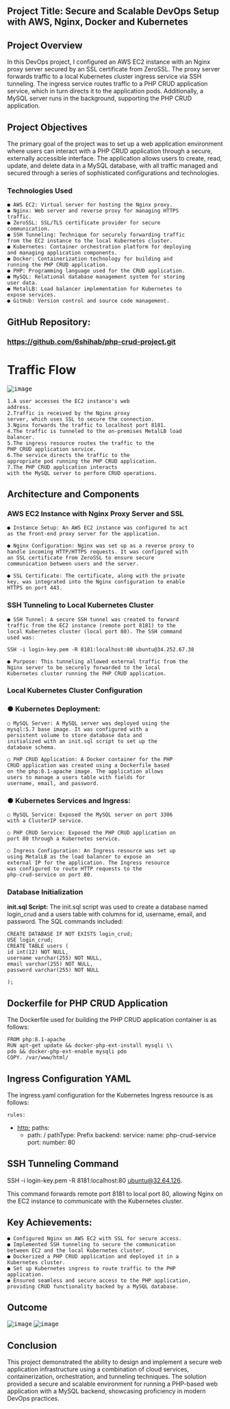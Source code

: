 ## Project Title: Secure and Scalable DevOps Setup with AWS, Nginx, Docker and Kubernetes

## Project Overview

In this DevOps project, I configured an AWS EC2 instance with an
Nginx proxy server secured by an SSL certificate from ZeroSSL.
The proxy server forwards traffic to a local Kubernetes cluster
ingress service via SSH tunneling. The ingress service routes
traffic to a PHP CRUD application service, which in turn directs
it to the application pods. Additionally, a MySQL server runs in
the background, supporting the PHP CRUD application.

## Project Objectives

The primary goal of the project was to set up a web application
environment where users can interact with a PHP CRUD application
through a secure, externally accessible interface. The
application allows users to create, read, update, and delete
data in a MySQL database, with all traffic managed and secured
through a series of sophisticated configurations and
technologies.

### Technologies Used

```
● AWS EC2: Virtual server for hosting the Nginx proxy.
● Nginx: Web server and reverse proxy for managing HTTPS
traffic.
● ZeroSSL: SSL/TLS certificate provider for secure
communication.
● SSH Tunneling: Technique for securely forwarding traffic
from the EC2 instance to the local Kubernetes cluster.
● Kubernetes: Container orchestration platform for deploying
and managing application components.
● Docker: Containerization technology for building and
running the PHP CRUD application.
● PHP: Programming language used for the CRUD application.
● MySQL: Relational database management system for storing
user data.
● MetalLB: Load balancer implementation for Kubernetes to
expose services.
● GitHub: Version control and source code management.
```
## GitHub Repository:

### https://github.com/6shihab/php-crud-project.git

# Traffic Flow
<kbd>![image](https://github.com/6shihab/php-crud-project/blob/7f06ab12aecda88bedf31efe0eeed04e63e3e498/.readme-asset/nginx-reverse-proxy-ssh-tunel-ingress%20(1).jpg)</kbd>
```
1.A user accesses the EC2 instance's web
address.
2.Traffic is received by the Nginx proxy
server, which uses SSL to secure the connection.
3.Nginx forwards the traffic to localhost port 8181.
4.The traffic is tunneled to the on-premises MetalLB load
balancer.
5.The ingress resource routes the traffic to the
PHP CRUD application service.
6.The service directs the traffic to the
appropriate pod running the PHP CRUD application.
7.The PHP CRUD application interacts
with the MySQL server to perform CRUD operations.
```

## Architecture and Components

### AWS EC2 Instance with Nginx Proxy Server and SSL

```
● Instance Setup: An AWS EC2 instance was configured to act
as the front-end proxy server for the application.
```
```
● Nginx Configuration: Nginx was set up as a reverse proxy to
handle incoming HTTP/HTTPS requests. It was configured with
an SSL certificate from ZeroSSL to ensure secure
communication between users and the server.
```
```
● SSL Certificate: The certificate, along with the private
key, was integrated into the Nginx configuration to enable
HTTPS on port 443.
```
### SSH Tunneling to Local Kubernetes Cluster

```
● SSH Tunnel: A secure SSH tunnel was created to forward
traffic from the EC2 instance (remote port 8181) to the
local Kubernetes cluster (local port 80). The SSH command
used was:
```
```
SSH -i login-key.pem -R 8181:localhost:80 ubuntu@34.252.67.38
```
```
● Purpose: This tunneling allowed external traffic from the
Nginx server to be securely forwarded to the local
Kubernetes cluster running the PHP CRUD application.
```
### Local Kubernetes Cluster Configuration

### ● Kubernetes Deployment:

```
○ MySQL Server: A MySQL server was deployed using the
mysql:5.7 base image. It was configured with a
persistent volume to store database data and
initialized with an init.sql script to set up the
database schema.
```
```
○ PHP CRUD Application: A Docker container for the PHP
CRUD application was created using a Dockerfile based
on the php:8.1-apache image. The application allows
users to manage a users table with fields for
username, email, and password.
```

### ● Kubernetes Services and Ingress:

```
○ MySQL Service: Exposed the MySQL server on port 3306
with a ClusterIP service.
```
```
○ PHP CRUD Service: Exposed the PHP CRUD application on
port 80 through a Kubernetes service.
```
```
○ Ingress Configuration: An Ingress resource was set up
using MetalLB as the load balancer to expose an
external IP for the application. The Ingress resource
was configured to route HTTP requests to the
php-crud-service on port 80.
```
### Database Initialization

**init.sql Script:** The init.sql script was used to
create a database named login_crud and a users table with
columns for id, username, email, and password. The SQL commands
included:

```
CREATE DATABASE IF NOT EXISTS login_crud;
USE login_crud;
CREATE TABLE users (
id int(12) NOT NULL,
username varchar(255) NOT NULL,
email varchar(255) NOT NULL,
password varchar(255) NOT NULL
```
```
);
```
## Dockerfile for PHP CRUD Application

The Dockerfile used for building the PHP CRUD application
container is as follows:

```
FROM php:8.1-apache
RUN apt-get update && docker-php-ext-install mysqli \\
pdo && docker-php-ext-enable mysqli pdo
COPY. /var/www/html/
```

## Ingress Configuration YAML

The ingress.yaml configuration for the Kubernetes Ingress
resource is as follows:

```
rules:
```
- [http:](http:)
    paths:
    - path: /
       pathType: Prefix
       backend:
          service:
             name: php-crud-service
             port:
                number: 80

## SSH Tunneling Command

SSH -i login-key.pem -R 8181:localhost:80 ubuntu@32.64.126.

This command forwards remote port 8181 to local port 80,
allowing Nginx on the EC2 instance to communicate with the
Kubernetes cluster.

## Key Achievements:

```
● Configured Nginx on AWS EC2 with SSL for secure access.
● Implemented SSH tunneling to secure the communication
between EC2 and the local Kubernetes cluster.
● Dockerized a PHP CRUD application and deployed it in a
Kubernetes cluster.
● Set up Kubernetes ingress to route traffic to the PHP
application.
● Ensured seamless and secure access to the PHP application,
providing CRUD functionality backed by a MySQL database.
```

## Outcome
<kbd>![image](https://github.com/6shihab/php-crud-project/blob/ade8dad58132d0337be0ba1d0da337b4e5800109/.readme-asset/Outcome-1.png)</kbd>
<kbd>![image](https://github.com/6shihab/php-crud-project/blob/ade8dad58132d0337be0ba1d0da337b4e5800109/.readme-asset/Outcome-2.png)</kbd>

## Conclusion

This project demonstrated the ability to design and implement a
secure web application infrastructure using a combination of
cloud services, containerization, orchestration, and tunneling
techniques. The solution provided a secure and scalable
environment for running a PHP-based web application with a MySQL
backend, showcasing proficiency in modern DevOps practices.


